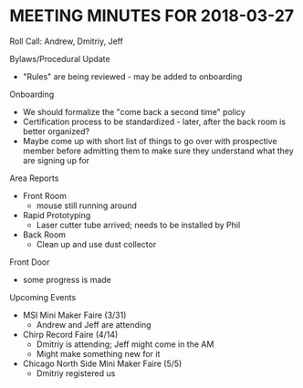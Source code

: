 MEETING MINUTES FOR 2018-03-27
==============================
Roll Call: Andrew, Dmitriy, Jeff

Bylaws/Procedural Update
  - "Rules" are being reviewed - may be added to onboarding
  
Onboarding
  - We should formalize the "come back a second time" policy
  - Certification process to be standardized - later, after the back room is better organized?
  - Maybe come up with short list of things to go over with prospective member before admitting them to make sure they understand what they are signing up for	

Area Reports
  - Front Room
    - mouse still running around
  - Rapid Prototyping
    - Laser cutter tube arrived; needs to be installed by Phil
  - Back Room
    - Clean up and use dust collector

Front Door 
  - some progress is made

Upcoming Events
  - MSI Mini Maker Faire (3/31)
    - Andrew and Jeff are attending
  - Chirp Record Faire (4/14)
    - Dmitriy is attending; Jeff might come in the AM
    - Might make something new for it
  - Chicago North Side Mini Maker Faire (5/5)
    - Dmitriy registered us
